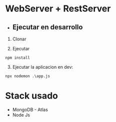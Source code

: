 # WebServer + RestServer

* ## Ejecutar en desarrollo

1. Clonar

2. Ejecutar
```
npm install
```

3. Ejecutar la aplicacion en dev:
```
npx nodemon .\app.js
```

# Stack usado
* MongoDB - Atlas
* Node Js